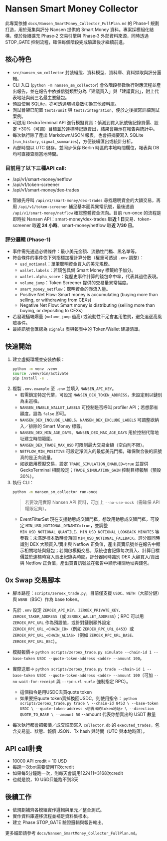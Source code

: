 # Nansen Smart Money Collector

此專案依據 `docs/Nansen_SmartMoney_Collector_FullPlan.md` 的 Phase‑1 規劃打造，用於蒐集與評分 Nansen 提供的 Smart Money 資料。專案採模組化結構，便於後續擴充 Phase‑2 交易引擎與 Phase‑3 外部資料來源，同時透過 STOP_GATE 控制流程，確保每個階段完成驗證後才繼續前進。

## 核心特色
- `src/nansen_sm_collector` 封裝組態、資料模型、資料庫、資料擷取與評分邏輯。
- CLI 入口 (`python -m nansen_sm_collector`) 會依階段參數執行對應流程並產出報告，並在報告中依據信號類型分為「建議買入」與「建議賣出」，附上代表地址與前三名最主要錢包。
- 預設使用 SQLite，亦可透過環境變數切換其他資料庫。
- 測試骨架已配置 `tests/unit` 與 `tests/integration`，便於之後撰寫詳細測試案例。
- 可啟用 GeckoTerminal API 進行模擬買賣：偵測到買入訊號後記錄買價、設定 +30%（可調）目標並於達標時記錄賣出，結果會顯示在報告與統計中。
- 每次執行除了產出 Markdown/JSON 報表，也會把摘要寫入 SQLite (`run_history`, `signal_summaries`)，方便後續匯出或統計分析。
- 內部時間以 UTC 儲存，並同步保存 Berlin 時區的本地時間欄位，報表與 DB 均可直接查閱當地時間。

### 目前用了以下三種API call: 
- /api/v1/smart-money/netflow 
- /api/v1/token-screener 
- /api/v1/smart-money/dex-trades 
* 管線先呼叫 `/api/v1/smart-money/dex-trades` 尋找聰明資金的大額交易，再用 `/api/v1/token-screener` 補足基本面與異常訊號，最後透過 `/api/v1/smart-money/netflow` 確認整體資金流向。目前 run-once 的流程是即時拉 Nansen API：smart-money/dex-trades 取**近 1 日**交易、token-screener 取**近 24 小時**、smart-money/netflow 取**近 7/30 日**。

### 評分邏輯 (Phase‑1)
- 事件需先通過必備條件：最小美元金額、流動性門檻、黑名單等。
- 符合條件的事件依下列指標加權計算分數（權重可透過 `.env` 調整）：
  - `usd_notional`：單筆聰明資金買入的美元規模。
  - `wallet.labels`：若錢包具備 Smart Money 標籤給予加分。
  - `wallet.alpha_score`：從歷史事件計算的錢包命中率，代表其過往表現。
  - `volume_jump`：Token Screener 提供的交易量異常幅度。
  - `smart_money_netflow`：聰明資金的淨流入量。
   * Positive Net Flow: Smart money is accumulating (buying more than selling, or withdrawing from CEXs)
   * Negative Net Flow: Smart money is distributing (selling more than buying, or depositing to CEXs)
- 若發現極端爆量 (`volume_jump` 過高) 或流動性不足會套用懲罰，避免追逐高風險事件。
- 最終訊號會匯總為 `signals` 表與報表中的 Token/Wallet 建議清單。

## 快速開始
1. 建立虛擬環境並安裝依賴：
   ```bash
   python -m venv .venv
   source .venv/bin/activate
   pip install -e .
   ```
2. 複製 `.env.example` 至 `.env` 並填入 `NANSEN_API_KEY`。
   - 若需鎖定特定代幣，可設定 `NANSEN_DEX_TOKEN_ADDRESS`，未設定則以鏈別為主巡檢。
   - `NANSEN_ENABLE_WALLET_LABELS` 可控制是否呼叫 profiler API；若想節省額度，設為 `false` 即可。
   - `NANSEN_DEX_INCLUDE_LABELS`、`NANSEN_DEX_EXCLUDE_LABELS` 可調整欲納入／排除的 Smart Money 標籤。
   - `NANSEN_DEX_MIN_AGE_DAYS`、`NANSEN_DEX_MAX_AGE_DAYS` 用於控制代幣地址建立時間範圍。
   - `NANSEN_DEX_TRADE_MAX_USD` 可限制最大交易金額（空白則不限）。
   - `NETFLOW_MIN_POSITIVE` 可設定淨流入的最低美元門檻，確保聚合後的訊號真的是正向流量。
   - 如欲啟用模擬交易，設定 `TRADE_SIMULATION_ENABLED=true` 並提供 GeckoTerminal 相關設定；`TRADE_SIMULATION_GAIN` 控制目標報酬（預設 30%）。
3. 執行 CLI：
   ```bash
   python -m nansen_sm_collector run-once
   ```
   > 若要改用實際 Nansen API 資料，可加上 `--no-use-mock`（需確保 API 權限足夠）。
   - EventFilterSet 現在支援動態成交額門檻，想改用動態成交額門檻，可設定 `MIN_USD_NOTIONAL_DYNAMIC=true`，並調整 `MIN_USD_NOTIONAL_QUANTILE`、`MIN_USD_NOTIONAL_LOOKBACK_MINUTES` 等參數；未滿足樣本數時會落回 `MIN_USD_NOTIONAL_FALLBACK`。評分器同時識別 DEX 大額買入/賣出與 Netflow 正負值，產出買賣訊號並在報告中顯示相關地址與錢包；若開啟模擬交易，系統也會記錄每次買入、計算目標價並於達標時寫入賣出紀錄與時間。評分器同時識別 DEX 大額買入/賣出與 Netflow 正負值，產出買賣訊號並在報告中顯示相關地址與錢包。

## 0x Swap 交易腳本
- 腳本路徑：`scripts/zeroex_trade.py`，目前僅支援 `USDC`、`WETH`（大部分鏈）與 `WBNB`（BSC）作為 base token。
- 先於 `.env` 設定 `ZEROEX_API_KEY`、`ZEROEX_PRIVATE_KEY`、`ZEROEX_TAKER_ADDRESS`（或 `ZEROEX_WALLET_ADDRESS`）；RPC 可以用 `ZEROEX_RPC_URL` 作為預設值，或針對鏈別額外設定 `ZEROEX_RPC_URL_<CHAIN_ID>`（例如 `ZEROEX_RPC_URL_8453`）或 `ZEROEX_RPC_URL_<CHAIN_ALIAS>`（例如 `ZEROEX_RPC_URL_BASE`、`ZEROEX_RPC_URL_BSC`）。
- 模擬報價→ `python scripts/zeroex_trade.py simulate --chain-id 1 --base-token USDC --quote-token-address <addr> --amount 100`。
- 實際送單→ `python scripts/zeroex_trade.py trade --chain-id 1 --base-token USDC --quote-token-address <addr> --amount 100`（可加 `--no-wait-for-receipt` 與 `--rpc-url <url>` 強制指定 RPC）。
  - 這個指令是用USDC去買quote token
  - 如果要把quote token賣掉換回USDC，則使用指令：
   `python scripts/zeroex_trade.py trade \
      --chain-id 8453 \
      --base-token USDC \
      --quote-token-address <想賣出的token地址> \
      --direction QUOTE_TO_BASE \
      --amount 50` --amount 代表你想賣出的 USDT 數量

- 每次執行都會把報價／成交細節寫入 `collector.db` 的 `executed_trades`，包含交易量、狀態、報價 JSON、Tx hash 與時間（UTC 與本地時區）。

## API call計費
- 10000 API credit = 10 USD
- 每跑一次bot需要使用11次credit
- 如果每5分鐘跑一次，則每天會調用12*24*11=3168次credit
- 也就是說，10 USD只能跑不到3天

## 後續工作
- 依規劃補齊各模組實作邏輯與單元／整合測試。
- 實作資料庫遷移流程並補足資料集樣本。
- 建立 Phase STOP_GATE 驗證邏輯與報告輸出。

更多細節請參考 `docs/Nansen_SmartMoney_Collector_FullPlan.md`。
